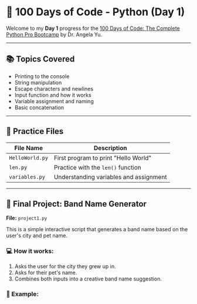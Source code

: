 # 💯 100 Days of Code - Python (Day 1)

Welcome to my **Day 1** progress for the [100 Days of Code: The Complete Python Pro Bootcamp](https://www.udemy.com/course/100-days-of-code/) by Dr. Angela Yu.

---

## 📚 Topics Covered

- Printing to the console
- String manipulation
- Escape characters and newlines
- Input function and how it works
- Variable assignment and naming
- Basic concatenation

---

## 🧪 Practice Files

| File Name      | Description                              |
|----------------|------------------------------------------|
| `HelloWorld.py` | First program to print "Hello World"     |
| `len.py`        | Practice with the `len()` function       |
| `variables.py`  | Understanding variables and assignment   |

---

## 🎯 Final Project: Band Name Generator

**File:** `project1.py`

This is a simple interactive script that generates a band name based on the user's city and pet name.

### 💻 How it works:

1. Asks the user for the city they grew up in.
2. Asks for their pet's name.
3. Combines both inputs into a creative band name suggestion.

### 🚀 Example:

